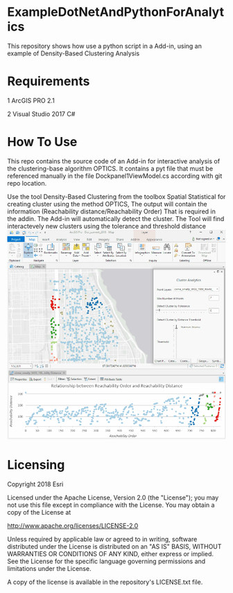 # ExampleDotNetAndPythonForAnalytics
This repository shows how use a python script in a Add-in, using an example of Density-Based Clustering Analysis

# Requirements
1 ArcGIS PRO 2.1

2 Visual Studio 2017 C#

# How To Use
This repo contains the source code of an Add-in for interactive analysis of the clustering-base algorithm OPTICS.
It contains a pyt file that must be referenced manually in the file Dockpanel1ViewModel.cs according with git repo location.

Use the tool Density-Based Clustering from the toolbox Spatial Statistical for creating cluster using the method OPTICS,
The output will contain the information (Reachability distance/Reachability Order) That is required in the addin. The Add-in will 
automatically detect the cluster.
The Tool will find interactevely new clusters using the tolerance and threshold distance
 ![alt text](https://github.com/ArcGIS/ExampleDotNetAndPythonForAnalytics/blob/master/addin.gif) 

# Licensing
Copyright 2018 Esri

Licensed under the Apache License, Version 2.0 (the "License"); you may not use this file except in compliance with the License. You may obtain a copy of the License at

http://www.apache.org/licenses/LICENSE-2.0

Unless required by applicable law or agreed to in writing, software distributed under the License is distributed on an "AS IS" BASIS, WITHOUT WARRANTIES OR CONDITIONS OF ANY KIND, either express or implied. See the License for the specific language governing permissions and limitations under the License.

A copy of the license is available in the repository's LICENSE.txt file.


